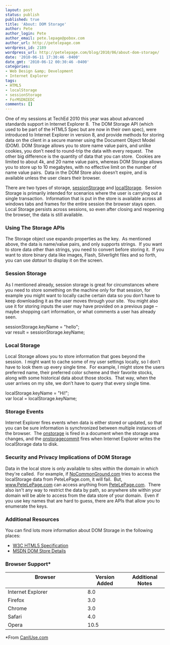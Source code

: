 ```yaml
---
layout: post
status: publish
published: true
title: 'About: DOM Storage'
author: Pete
author_login: Pete
author_email: pete.lepage@pobox.com
author_url: http://petelepage.com
wordpress_id: 2189
wordpress_url: http://petelepage.com/blog/2010/06/about-dom-storage/
date: '2010-06-11 17:30:46 -0400'
date_gmt: '2010-06-12 00:30:46 -0400'
categories:
- Web Design &amp; Development
- Internet Explorer
tags:
- HTML5
- localStorage
- sessionStorage
- ForMSDNIEDC
comments: []
---
```

<p>One of my sessions at TechEd 2010 this year was about advanced standards support in Internet Explorer 8.  The DOM Storage API (which used to be part of the HTML5 Spec but are now in their own spec), were introduced to Internet Explorer in version 8, and provide methods for storing data on the client in a secure manner using the Document Object Model (DOM). DOM Storage allows you to store name value pairs, and unlike cookies, you don’t need to round-trip the data with every request.  The other big difference is the quantity of data that you can store.  Cookies are limited to about 4k, and 20 name value pairs, whereas DOM Storage allows you to store up to 10 megabytes, with no effective limit on the number of name value pairs.  Data in the DOM Store also doesn’t expire, and is available unless the user clears their browser.</p>
<p>There are two types of storage, <a href="http://msdn.microsoft.com/en-us/library/cc197020(VS.85).aspx">sessionStorage</a> and <a href="http://msdn.microsoft.com/en-us/library/cc848902">localStorage</a>.  Session Storage is primarily intended for scenarios where the user is carrying out a single transaction.  Information that is put in the store is available across all windows tabs and frames for the entire session the browser stays open.  Local Storage persists across sessions, so even after closing and reopening the browser, the data is still available.</p>
<h3>Using The Storage APIs</h3>
<p>The Storage object use expando properties as the key.  As mentioned above, the data is name/value pairs, and only supports strings.  If you want to store data other than strings, you need to convert before storing it.  If you want to store binary data like images, Flash, Silverlight files and so forth, you can use <em>datauri</em> to display it on the screen.</p>
<h3>Session Storage</h3>
<p>As I mentioned already, session storage is great for circumstances where you need to store something on the machine only for that session, for example you might want to locally cache certain data so you don’t have to keep downloading it as the user moves through your site.  You might also use it for storing inputs the user may have provided on a previous page – maybe shopping cart information, or what comments a user has already seen.</p>
<div class="codeSample">sessionStorage.keyName = "hello";<br />
var result = sessionStorage.keyName;</div>
<h3>Local Storage</h3>
<p>Local Storage allows you to store information that goes beyond the session.  I might want to cache some of my user settings locally, so I don’t have to look them up every single time.  For example, I might store the users preferred name, their preferred color scheme and their favorite stocks, along with some historical data about those stocks.  That way, when the user arrives on my site, we don’t have to query that every single time.</p>
<div class="codeSample">localStorage.keyName = "Hi!";<br />
var local = localStorage.keyName;</div>
<h3>Storage Events</h3>
<p>Internet Explorer fires events when data is either stored or updated, so that you can be sure information is synchronized between multiple instances of the browser.  The <a href="http://msdn.microsoft.com/en-us/library/cc197059(VS.85).aspx">onstorage</a> is fired in a document when the storage area changes, and the <a href="http://msdn.microsoft.com/en-us/library/cc288674(VS.85).aspx">onstoragecommit</a> fires when Internet Explorer writes the localStorage data to disk.</p>
<h3>Security and Privacy Implications of DOM Storage</h3>
<p>Data in the local store is only available to sites within the domain in which they're called.  For example, if <a href="http://nocommonground.com">NoCommonGround.com</a> tries to access the localStorage data from PeteLePage.com, it will fail.  But, <a href="http://www.petelepage.com">www.PeteLePage.com</a> can access anything from <a href="http://petelepage.com">PeteLePage.com</a>.  There also isn't any way to restrict the data by path, so anywhere site within your domain will be able to access from the data store of your domain.  Even if you use key names that are hard to guess, there are APIs that allow you to enumerate the keys.</p>
<h3>Additional Resources</h3>
<p>You can find lots more information about DOM Storage in the following places:</p>
<ul>
<li><a href="http://www.w3.org/TR/html5/">W3C HTML5 Specification</a></li>
<li><a href="http://msdn.microsoft.com/en-us/library/cc197062(VS.85).aspx">MSDN DOM Store Details</a></li>
</ul>
<h3>Browser Support*</h3>
<table>
<thead>
<tr>
<th width="50%" valign="top">Browser</th>
<th width="25%" valign="top">Version Added</th>
<th width="25%" valign="top">Additional Notes</th>
</tr>
</thead>
<tbody>
<tr>
<td valign="top">Internet Explorer</td>
<td valign="top">8.0</td>
<td valign="top"></td>
</tr>
<tr>
<td valign="top">Firefox</td>
<td valign="top">3.0</td>
<td valign="top"></td>
</tr>
<tr>
<td valign="top">Chrome</td>
<td valign="top">3.0</td>
<td valign="top"></td>
</tr>
<tr>
<td valign="top">Safari</td>
<td valign="top">4.0</td>
<td valign="top"></td>
</tr>
<tr>
<td valign="top">Opera</td>
<td valign="top">10.5</td>
<td valign="top"></td>
</tr>
</tbody>
</table>
<p>*From <a href="http://caniuse.com">CanIUse.com</a></p>
